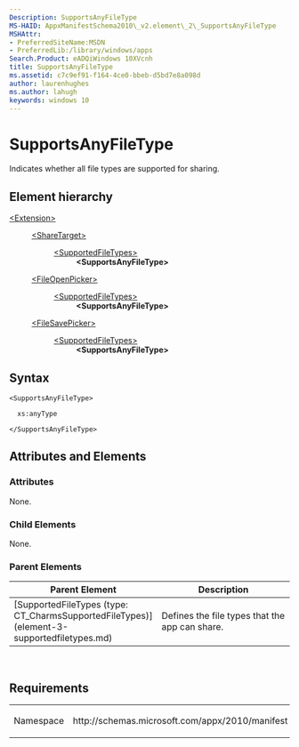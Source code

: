 ```yaml
---
Description: SupportsAnyFileType
MS-HAID: AppxManifestSchema2010\_v2.element\_2\_SupportsAnyFileType
MSHAttr:
- PreferredSiteName:MSDN
- PreferredLib:/library/windows/apps
Search.Product: eADQiWindows 10XVcnh
title: SupportsAnyFileType
ms.assetid: c7c9ef91-f164-4ce0-bbeb-d5bd7e8a098d
author: laurenhughes
ms.author: lahugh
keywords: windows 10
---
```


# SupportsAnyFileType




Indicates whether all file types are supported for sharing.

## Element hierarchy

<dl>
<dt><a href="element-extension.md">&lt;Extension&gt;</a></dt>
<dd>
<dl>
<dt><a href="element-sharetarget.md">&lt;ShareTarget&gt;</a></dt>
<dd>
<dl>
<dt><a href="element-1-supportedfiletypes.md">&lt;SupportedFileTypes&gt;</a></dt>
<dd><b>&lt;SupportsAnyFileType&gt;</b></dd>
</dl>
</dd>
</dl>
<dl>
<dt><a href="element-fileopenpicker.md">&lt;FileOpenPicker&gt;</a></dt>
<dd>
<dl>
<dt><a href="element-2-supportedfiletypes.md">&lt;SupportedFileTypes&gt;</a></dt>
<dd><b>&lt;SupportsAnyFileType&gt;</b></dd>
</dl>
</dd>
</dl>
<dl>
<dt><a href="element-filesavepicker.md">&lt;FileSavePicker&gt;</a></dt>
<dd>
<dl>
<dt><a href="element-3-supportedfiletypes.md">&lt;SupportedFileTypes&gt;</a></dt>
<dd><b>&lt;SupportsAnyFileType&gt;</b></dd>
</dl>
</dd>
</dl>
</dd>
</dl>

## Syntax

``` syntax
<SupportsAnyFileType>

  xs:anyType

</SupportsAnyFileType>
```

## Attributes and Elements


### Attributes

None.

### Child Elements

None.

### Parent Elements

<table>
<colgroup>
<col width="50%" />
<col width="50%" />
</colgroup>
<thead>
<tr class="header">
<th>Parent Element</th>
<th>Description</th>
</tr>
</thead>
<tbody>
<tr class="odd">
<td>[SupportedFileTypes (type: CT_CharmsSupportedFileTypes)](element-3-supportedfiletypes.md)</td>
<td><p>Defines the file types that the app can share.</p></td>
</tr>
</tbody>
</table>

 

## Requirements

<table>
<colgroup>
<col width="50%" />
<col width="50%" />
</colgroup>
<tbody>
<tr class="odd">
<td><p>Namespace</p></td>
<td><p>http://schemas.microsoft.com/appx/2010/manifest</p></td>
</tr>
</tbody>
</table>

 

 



